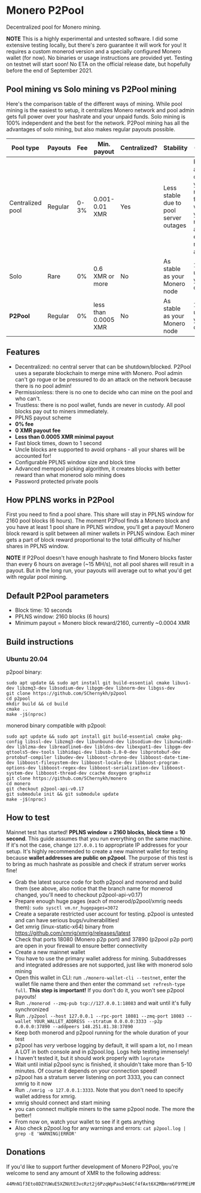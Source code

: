 # Monero P2Pool

Decentralized pool for Monero mining.

**NOTE** This is a highly experimental and untested software. I did some extensive testing locally, but there's zero guarantee it will work for you! It requires a custom monerod version and a specially configured Monero wallet (for now). No binaries or usage instructions are provided yet. Testing on testnet will start soon! No ETA on the official release date, but hopefully before the end of September 2021.

## Pool mining vs Solo mining vs P2Pool mining

Here's the comparison table of the different ways of mining. While pool mining is the easiest to setup, it centralizes Monero network and pool admin gets full power over your hashrate and your unpaid funds. Solo mining is 100% independent and the best for the network. P2Pool mining has all the advantages of solo mining, but also makes regular payouts possible.

|Pool type|Payouts|Fee|Min. payout|Centralized?|Stability|Control|Setup
|-|-|-|-|-|-|-|-|
|Centralized pool|Regular|0-3%|0.001-0.01 XMR|Yes|Less stable due to pool server outages|Pool admin controls your mined funds, what you mine and can execute network attacks|Only miner software is required
|Solo|Rare|0%|0.6 XMR or more|No|As stable as your Monero node|100% under your control|Monero node + optional miner
|**P2Pool**|Regular|0%|less than 0.0005 XMR|No|As stable as your Monero node|100% under your control|Monero node + P2Pool node + miner

## Features

* Decentralized: no central server that can be shutdown/blocked. P2Pool uses a separate blockchain to merge mine with Monero. Pool admin can't go rogue or be pressured to do an attack on the network because there is no pool admin!
* Permissionless: there is no one to decide who can mine on the pool and who can't.
* Trustless: there is no pool wallet, funds are never in custody. All pool blocks pay out to miners immediately.
* PPLNS payout scheme
* **0% fee**
* **0 XMR payout fee**
* **Less than 0.0005 XMR minimal payout**
* Fast block times, down to 1 second
* Uncle blocks are supported to avoid orphans - all your shares will be accounted for!
* Configurable PPLNS window size and block time
* Advanced mempool picking algorithm, it creates blocks with better reward than what monerod solo mining does
* Password protected private pools

## How PPLNS works in P2Pool

First you need to find a pool share. This share will stay in PPLNS window for 2160 pool blocks (6 hours). The moment P2Pool finds a Monero block and you have at least 1 pool share in PPLNS window, you'll get a payout! Monero block reward is split between all miner wallets in PPLNS window. Each miner gets a part of block reward proportional to the total difficulty of his/her shares in PPLNS window.

**NOTE** If P2Pool doesn't have enough hashrate to find Monero blocks faster than every 6 hours on average (~15 MH/s), not all pool shares will result in a payout. But in the long run, your payouts will average out to what you'd get with regular pool mining.

## Default P2Pool parameters

* Block time: 10 seconds
* PPLNS window: 2160 blocks (6 hours)
* Minimum payout = Monero block reward/2160, currently ~0.0004 XMR

## Build instructions

### Ubuntu 20.04

p2pool binary:
```
sudo apt update && sudo apt install git build-essential cmake libuv1-dev libzmq3-dev libsodium-dev libpgm-dev libnorm-dev libgss-dev
git clone https://github.com/SChernykh/p2pool
cd p2pool
mkdir build && cd build
cmake ..
make -j$(nproc)
```

monerod binary compatible with p2pool:
```
sudo apt update && sudo apt install git build-essential cmake pkg-config libssl-dev libzmq3-dev libunbound-dev libsodium-dev libunwind8-dev liblzma-dev libreadline6-dev libldns-dev libexpat1-dev libpgm-dev qttools5-dev-tools libhidapi-dev libusb-1.0-0-dev libprotobuf-dev protobuf-compiler libudev-dev libboost-chrono-dev libboost-date-time-dev libboost-filesystem-dev libboost-locale-dev libboost-program-options-dev libboost-regex-dev libboost-serialization-dev libboost-system-dev libboost-thread-dev ccache doxygen graphviz
git clone https://github.com/SChernykh/monero
cd monero
git checkout p2pool-api-v0.17
git submodule init && git submodule update
make -j$(nproc)
```

## How to test

Mainnet test has started! **PPLNS window = 2160 blocks, block time = 10 second**. This guide assumes that you run everything on the same machine. If it's not the case, change `127.0.0.1` to appropriate IP addresses for your setup. It's highly recommended to create a new mainnet wallet for testing because **wallet addresses are public on p2pool**. The purpose of this test is to bring as much hashrate as possible and check if stratum server works fine!

- Grab the latest source code for both p2pool and monerod and build them (see above, also notice that the branch name for monerod changed, you'll need to checkout p2pool-api-v0.17)
- Prepare enough huge pages (each of monerod/p2pool/xmrig needs them): `sudo sysctl vm.nr_hugepages=3072`
- Create a separate restricted user account for testing. p2pool is untested and can have serious bugs/vulnerabilities!
- Get xmrig (linux-static-x64) binary from https://github.com/xmrig/xmrig/releases/latest
- Check that ports 18080 (Monero p2p port) and 37890 (p2pool p2p port) are open in your firewall to ensure better connectivity
- Create a new mainnet wallet
- You have to use the primary wallet address for mining. Subaddresses and integrated addresses are not supported, just like with monerod solo mining
- Open this wallet in CLI: run `./monero-wallet-cli --testnet`, enter the wallet file name there and then enter the command `set refresh-type full`. **This step is important!** If you don't do it, you won't see p2pool payouts!
- Run `./monerod --zmq-pub tcp://127.0.0.1:18083` and wait until it's fully synchronized
- Run `./p2pool --host 127.0.0.1 --rpc-port 18081 --zmq-port 18083 --wallet YOUR_WALLET_ADDRESS --stratum 0.0.0.0:3333 --p2p 0.0.0.0:37890 --addpeers 148.251.81.38:37890`
- Keep both monerod and p2pool running for the whole duration of your test
- p2pool has _very_ verbose logging by default, it will spam a lot, no I mean A LOT in both console and in p2pool.log. Logs help testing immensely!
- I haven't tested it, but it should work properly with `logrotate`
- Wait until initial p2pool sync is finished, it shouldn't take more than 5-10 minutes. Of course it depends on your connection speed!
- p2pool has a stratum server listening on port 3333, you can connect xmrig to it now
- Run `./xmrig -o 127.0.0.1:3333`. Note that you don't need to specify wallet address for xmrig.
- xmrig should connect and start mining
- you can connect multiple miners to the same p2pool node. The more the better!
- From now on, watch your wallet to see if it gets anything
- Also check p2pool.log for any warnings and errors: `cat p2pool.log | grep -E 'WARNING|ERROR'`

## Donations

If you'd like to support further development of Monero P2Pool, you're welcome to send any amount of XMR to the following address:

```
44MnN1f3Eto8DZYUWuE5XZNUtE3vcRzt2j6PzqWpPau34e6Cf4fAxt6X2MBmrm6F9YMEiMNjN6W4Shn4pLcfNAja621jwyg
```
